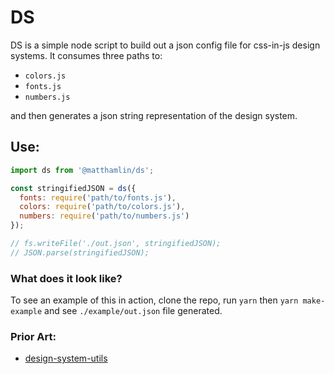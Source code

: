# DS

DS is a simple node script to build out a json config file for css-in-js design systems. It consumes three paths to:

* `colors.js`
* `fonts.js`
* `numbers.js`

and then generates a json string representation of the design system.

## Use:

```Javascript
import ds from '@matthamlin/ds';

const stringifiedJSON = ds({
  fonts: require('path/to/fonts.js'),
  colors: require('path/to/colors.js'),
  numbers: require('path/to/numbers.js')
});

// fs.writeFile('./out.json', stringifiedJSON);
// JSON.parse(stringifiedJSON);
```

### What does it look like?

To see an example of this in action, clone the repo, run `yarn` then `yarn make-example` and see `./example/out.json` file generated.


### Prior Art:

* [design-system-utils](https://github.com/mrmartineau/design-system-utils)
